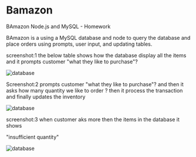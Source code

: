 # Bamazon

BAmazon
Node.js and MySQL - Homework

BAmazon is a using a MySQL database and node to query the database and place orders using prompts, user input, and updating tables.

screenshot:1
the below table shows how the database display all the items
and it prompts customer "what they like to purchase"?

![database](..\screenshots\database.png)

Screenshot:2
prompts customer "what they like to purchase"?
and then it asks how many quantity we like to order ?
then it process the transaction and
finally updates the inventory

![database](..\screenshots\orderplaced.png)

screenshot:3
when customer aks more then the items in the database it shows

"insufficient quantity"

![database](..\screenshots\insufficient-quantity.png)
